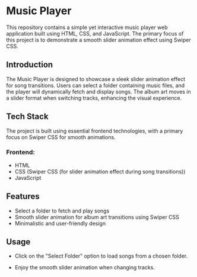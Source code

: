 # **Music Player**

This repository contains a simple yet interactive music player web application built using HTML, CSS, and JavaScript. The primary focus of this project is to demonstrate a smooth slider animation effect using Swiper CSS.


## **Introduction**

The Music Player is designed to showcase a sleek slider animation effect for song transitions. Users can select a folder containing music files, and the player will dynamically fetch and display songs. The album art moves in a slider format when switching tracks, enhancing the visual experience.


## **Tech Stack**

The project is built using essential frontend technologies, with a primary focus on Swiper CSS for smooth animations.

### **Frontend:**

- HTML
- CSS (Swiper CSS (for slider animation effect during song transitions))
- JavaScript


## **Features**

- Select a folder to fetch and play songs
- Smooth slider animation for album art transitions using Swiper CSS
- Minimalistic and user-friendly design


## **Usage**

- Click on the "Select Folder" option to load songs from a chosen folder.

- Enjoy the smooth slider animation when changing tracks.